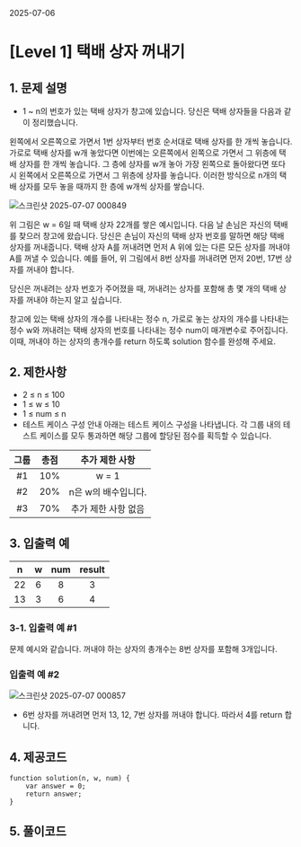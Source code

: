 2025-07-06

# [Level 1] 택배 상자 꺼내기

## 1. 문제 설명

- 1 ~ n의 번호가 있는 택배 상자가 창고에 있습니다. 당신은 택배 상자들을 다음과 같이 정리했습니다.

왼쪽에서 오른쪽으로 가면서 1번 상자부터 번호 순서대로 택배 상자를 한 개씩 놓습니다. 가로로 택배 상자를 w개 놓았다면 이번에는 오른쪽에서 왼쪽으로 가면서 그 위층에 택배 상자를 한 개씩 놓습니다. 그 층에 상자를 w개 놓아 가장 왼쪽으로 돌아왔다면 또다시 왼쪽에서 오른쪽으로 가면서 그 위층에 상자를 놓습니다. 이러한 방식으로 n개의 택배 상자를 모두 놓을 때까지 한 층에 w개씩 상자를 쌓습니다.

![스크린샷 2025-07-07 000849](https://github.com/user-attachments/assets/c0466165-5e09-41df-93e3-3d62b60e3316)

위 그림은 w = 6일 때 택배 상자 22개를 쌓은 예시입니다.
다음 날 손님은 자신의 택배를 찾으러 창고에 왔습니다. 당신은 손님이 자신의 택배 상자 번호를 말하면 해당 택배 상자를 꺼내줍니다. 택배 상자 A를 꺼내려면 먼저 A 위에 있는 다른 모든 상자를 꺼내야 A를 꺼낼 수 있습니다. 예를 들어, 위 그림에서 8번 상자를 꺼내려면 먼저 20번, 17번 상자를 꺼내야 합니다.

당신은 꺼내려는 상자 번호가 주어졌을 때, 꺼내려는 상자를 포함해 총 몇 개의 택배 상자를 꺼내야 하는지 알고 싶습니다.

창고에 있는 택배 상자의 개수를 나타내는 정수 n, 가로로 놓는 상자의 개수를 나타내는 정수 w와 꺼내려는 택배 상자의 번호를 나타내는 정수 num이 매개변수로 주어집니다. 이때, 꺼내야 하는 상자의 총개수를 return 하도록 solution 함수를 완성해 주세요.

## 2. 제한사항

- 2 ≤ n ≤ 100
- 1 ≤ w ≤ 10
- 1 ≤ num ≤ n
- 테스트 케이스 구성 안내
아래는 테스트 케이스 구성을 나타냅니다. 각 그룹 내의 테스트 케이스를 모두 통과하면 해당 그룹에 할당된 점수를 획득할 수 있습니다.

| 그룹 |	총점 |	추가 제한 사항 |
|:-----:|:-----:|:------------:|
| #1 |	10% |	w = 1 |
|#2 |	20% |	n은 w의 배수입니다. |
|#3	| 70% |	추가 제한 사항 없음 |

## 3. 입출력 예

| n   | w | num   | result   |
|:--:|:--:|:-----:|:---------:|
| 22 | 6  | 8     | 3         |
| 13 | 3  | 6     | 4         |

### 3-1. 입출력 예 #1
문제 예시와 같습니다. 꺼내야 하는 상자의 총개수는 8번 상자를 포함해 3개입니다.

### 입출력 예 #2

![스크린샷 2025-07-07 000857](https://github.com/user-attachments/assets/d86bd2c5-d945-4269-8792-2be30ca06dea)

- 6번 상자를 꺼내려면 먼저 13, 12, 7번 상자를 꺼내야 합니다.
  따라서 4를 return 합니다.

## 4. 제공코드

```shell
function solution(n, w, num) {
    var answer = 0;
    return answer;
}
```

## 5. 풀이코드

```shell

```
